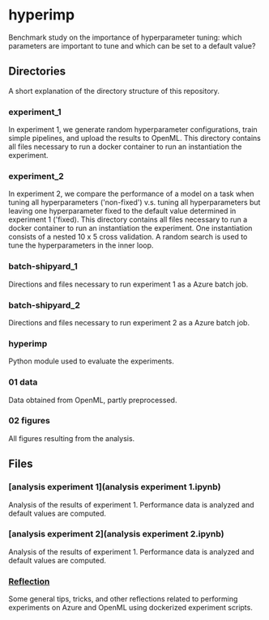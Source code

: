 # hyperimp

Benchmark study on the importance of hyperparameter tuning: which parameters are important to tune and which can be set to a default value?

## Directories
A short explanation of the directory structure of this repository.

### experiment_1
In experiment 1, we generate random hyperparameter configurations, train simple pipelines, and upload the results to OpenML.
This directory contains all files necessary to run a docker container to run an instantiation the experiment.

### experiment_2
In experiment 2, we compare the performance of a model on a task when tuning all hyperparameters ('non-fixed') v.s. tuning all hyperparameters but leaving one hyperparameter fixed to the default value determined in experiment 1 ('fixed). This directory contains all files necessary to run a docker container to run an instantiation the experiment. One instantiation consists of a nested 10 x 5 cross validation. A random search is used to tune the hyperparameters in the inner loop.

### batch-shipyard_1
Directions and files necessary to run experiment 1 as a Azure batch job.

### batch-shipyard_2
Directions and files necessary to run experiment 2 as a Azure batch job.

### hyperimp
Python module used to evaluate the experiments.

### 01 data
Data obtained from OpenML, partly preprocessed. 

### 02 figures
All figures resulting from the analysis.

## Files
### [analysis experiment 1](analysis experiment 1.ipynb)
Analysis of the results of experiment 1. Performance data is analyzed and default values are computed.

### [analysis experiment 2](analysis experiment 2.ipynb)
Analysis of the results of experiment 1. Performance data is analyzed and default values are computed.

### [Reflection](reflection.md)
Some general tips, tricks, and other reflections related to performing experiments on Azure and OpenML using dockerized experiment scripts.
